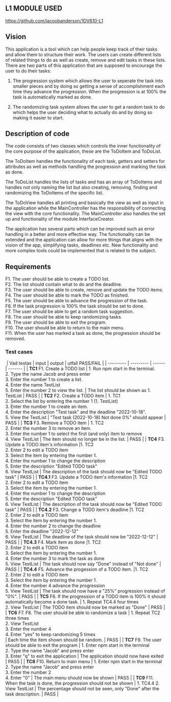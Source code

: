 ## L1 MODULE USED
https://github.com/jacoobanderson/1DV610-L1

## Vision

This application is a tool which can help people keep track of their tasks and allow them to structure their work. The users can create different lists of related things to do as well as create, remove and edit tasks in these lists. There are two parts of this application that are supposed to encourage the user to do their tasks:

1. The progression system which allows the user to seperate the task into smaller pieces and by doing so getting a sense of accomplishment each time they advance the progression. When the progression is at 100% the task is automatically marked as done.

2. The randomizing task system allows the user to get a random task to do which helps the user deciding what to actually do and by doing so making it easier to start.

## Description of code
The code consists of two classes which controls the inner functionality of the core purpose of the application, these are the ToDoItem and ToDoList. 

The ToDoItem handles the functionality of each task, getters and setters for attributes as well as methods handling the progression and marking the task as done. 

The ToDoList handles the lists of tasks and has an array of ToDoItems and handles not only naming the list but also creating, removing, finding and randomizing the ToDoItems of the specific list.

The ToDoView handles all printing and basically the view as well as input in the application while the MainController has the responsibility of connecting the view with the core functionality. The MainController also handles the set up and functionality of the module InterfaceCreator. 

The application has several parts which can be improved such as error handling in a better and more effective way. The functionality can be extended and the application can allow for more things that aligns with the vision of the app, simplifying tasks, deadlines etc. New functionality and more complex tools could be implemented that is related to the subject.

## Requirements

F1. The user should be able to create a TODO list. </br>
F2. The list should contain what to do and the deadline. </br>
F3. The user should be able to create, remove and update the TODO items. </br>
F4. The user should be able to mark the TODO as finished. </br>
F5. The user should be able to advance the progression of the task. </br>
F6. If the task progression is 100% the task should be set to done. </br>
F7. The user should be able to get a random task suggestion. </br>
F8. The user should be able to keep randomizing tasks. </br>
F9. The user should be able to exit the program. </br>
F10. The user should be able to return to the main menu. </br>
F11. When the user has marked a task as done, the progression should be removed.

### Test cases
​
| Vad testas      | input | output | utfall PASS/FAIL |
| --------- | --------- | ------ | ------- |
| **TC1** F1. Create a TODO list         |  1. Run npm start in the terminal.</br>  2. Type the name Jacob and press enter </br> 3. Enter the number 1 to create a list. </br> 4. Enter the name TestList </br> 5. Enter the number 2 to view the list.    | The list should be shown as 1. TestList    |    PASS     |
| **TC2**  F2. Create a TODO item        |    1. TC1 </br> 2. Select the list by entering the number 1 (1. TestList) </br> 3. Enter the number 1 to create an item. </br> 4. Enter the description "Test task" and the deadline "2022-10-18". </br> 5. View the TestList    |   "Test task (2022-10-18) Not done 0%" should appear  |    PASS     |
|  **TC3** F3. Remove a TODO item         |   1. TC2 </br> 2. Enter the number 3 to remove an item.</br> 3. Enter the number 1 to select the first (and only) item to remove </br> 4. View TestList      |  The item should no longer be in the list.   |    PASS     |
| **TC4** F3. Update a TODO item's information   |1. TC2 </br> 2. Enter 2 to edit a TODO item </br> 3. Select the item by entering the number 1. </br> 4. Enter the number 1 to change the description </br> 5. Enter the description "Edited TODO task" </br> 6. View TestList  | The description of the task should now be "Edited TODO task"   |    PASS     |
| **TC4.1** F3. Update a TODO item's information   |1. TC2 </br> 2. Enter 2 to edit a TODO item </br> 3. Select the item by entering the number 1. </br> 4. Enter the number 1 to change the description </br> 5. Enter the description "Edited TODO task" </br> 6. View TestList  | The description of the task should now be "Edited TODO task"   |    PASS     |
| **TC4.2** F3. Change a TODO item's deadline  |1. TC2 </br> 2. Enter 2 to edit a TODO item </br> 3. Select the item by entering the number 1. </br> 4. Enter the number 2 to change the deadline </br> 5. Enter the deadline "2022-12-12" </br> 6. View TestList  | The deadline of the task should now be "2022-12-12"   |    PASS     |
| **TC4.3** F4. Mark item as done   |1. TC2 </br> 2. Enter 2 to edit a TODO item </br> 3. Select the item by entering the number 1. </br> 4. Enter the number 3 to mark the task as done </br> 5. View TestList  | The task should now say "Done" instead of "Not done"   |    PASS     |
| **TC4.4** F5. Advance the progession of a TODO item.   |1. TC2 </br> 2. Enter 2 to edit a TODO item </br> 3. Select the item by entering the number 1. </br> 4. Enter the number 4 advance the progression </br> 5. View TestList  | The task should now have a "25%" progression instead of "0%".   |    PASS     |
|  **TC5** F6. If the progression of a TODO item is 100% it should automatically become a done task.         |  1. Repeat TC4.4 four times </br> 2. View TestList  |   The TODO item should now be marked as "Done"    |   PASS      |
|  **TC6**  F7. F8. The user should be able to randomize a task   |  1. Repeat TC2 three times</br> 2. View TestList</br> 3. Enter the number 4 </br> 4. Enter "yes" to keep randomizing 5 times</br>  |  Each time the item shown should be random.  |   PASS      |
|  **TC7** F9. The user should be able to exit the program     |  1. Enter npm start in the terminal</br> 2. Type the name "Jacob" and press enter</br> 3. Enter "q" to exit the application  |    The application should now have exited  |    PASS     |
|  **TC8**  F10. Return to main menu   |  1. Enter npm start in the terminal</br> 2. Type the name "Jacob" and press enter</br> 3. Enter the number 2 </br> 4. Enter "0"  | The main menu should now be shown |    PASS     |
|  **TC9**  F11. When the task is done, the progression should not be shown   | 1. TC4.4 2. View TestList | The percentage should not be seen, only "Done" after the task description.  |    PASS     |
